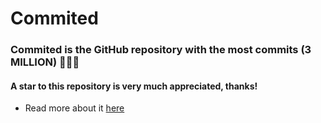 # Commited
### Commited is the GitHub repository with the most commits (3 MILLION) 🚀🚀🚀
#### A star to this repository is very much appreciated, thanks!

- Read more about it [here](http://www.virej.ml/blogs/Commited.html)
